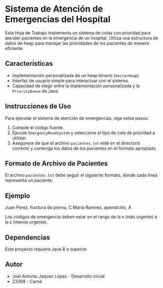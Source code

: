# Sistema de Atención de Emergencias del Hospital

Esta Hoja de Trabajo implementa un sistema de colas con prioridad para atender pacientes en la emergencia de un hospital. Utiliza una estructura de datos de heap para manejar las prioridades de los pacientes de manera eficiente.

## Características

- Implementación personalizada de un heap binario (`VectorHeap`).
- Interfaz de usuario simple para interactuar con el sistema.
- Capacidad de elegir entre la implementación personalizada y la `PriorityQueue` de Java.

## Instrucciones de Uso

Para ejecutar el sistema de atención de emergencias, siga estos pasos:

1. Compile el código fuente.
2. Ejecute `EmergencyRoomSystem` y seleccione el tipo de cola de prioridad a utilizar.
3. Asegúrese de que el archivo `pacientes.txt` esté en el directorio correcto y contenga los datos de los pacientes en el formato apropiado.

## Formato de Archivo de Pacientes

El archivo `pacientes.txt` debe seguir el siguiente formato, donde cada línea representa un paciente:

## Ejemplo

Juan Perez, fractura de pierna, C
Maria Ramirez, apendicitis, A

Los códigos de emergencia deben estar en el rango de la `A` (más urgente) a la `E` (menos urgente).

## Dependencias

Este proyecto requiere Java 8 o superior.

## Autor

- Joel Antonio Jaquez López - Desarrollo inicial
- 23369 - Carné
